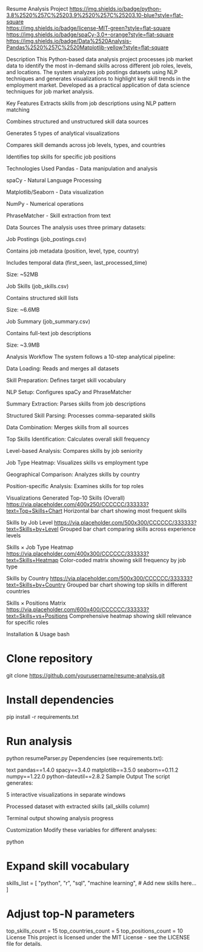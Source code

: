 Resume Analysis Project
https://img.shields.io/badge/python-3.8%2520%257C%25203.9%2520%257C%25203.10-blue?style=flat-square  
https://img.shields.io/badge/license-MIT-green?style=flat-square  
https://img.shields.io/badge/spaCy-3.0+-orange?style=flat-square  
https://img.shields.io/badge/Data%2520Analysis-Pandas%2520%257C%2520Matplotlib-yellow?style=flat-square

Description
This Python-based data analysis project processes job market data to identify the most in-demand skills across different job roles, levels, and locations. The system analyzes job postings datasets using NLP techniques and generates visualizations to highlight key skill trends in the employment market. Developed as a practical application of data science techniques for job market analysis.

Key Features
Extracts skills from job descriptions using NLP pattern matching

Combines structured and unstructured skill data sources

Generates 5 types of analytical visualizations

Compares skill demands across job levels, types, and countries

Identifies top skills for specific job positions

Technologies Used
Pandas - Data manipulation and analysis

spaCy - Natural Language Processing

Matplotlib/Seaborn - Data visualization

NumPy - Numerical operations

PhraseMatcher - Skill extraction from text

Data Sources
The analysis uses three primary datasets:

Job Postings (job_postings.csv)

Contains job metadata (position, level, type, country)

Includes temporal data (first_seen, last_processed_time)

Size: ~52MB

Job Skills (job_skills.csv)

Contains structured skill lists

Size: ~6.6MB

Job Summary (job_summary.csv)

Contains full-text job descriptions

Size: ~3.9MB

Analysis Workflow
The system follows a 10-step analytical pipeline:

Data Loading: Reads and merges all datasets

Skill Preparation: Defines target skill vocabulary

NLP Setup: Configures spaCy and PhraseMatcher

Summary Extraction: Parses skills from job descriptions

Structured Skill Parsing: Processes comma-separated skills

Data Combination: Merges skills from all sources

Top Skills Identification: Calculates overall skill frequency

Level-based Analysis: Compares skills by job seniority

Job Type Heatmap: Visualizes skills vs employment type

Geographical Comparison: Analyzes skills by country

Position-specific Analysis: Examines skills for top roles

Visualizations Generated
Top-10 Skills (Overall)
https://via.placeholder.com/400x250/CCCCCC/333333?text=Top+Skills+Chart
Horizontal bar chart showing most frequent skills

Skills by Job Level
https://via.placeholder.com/500x300/CCCCCC/333333?text=Skills+by+Level
Grouped bar chart comparing skills across experience levels

Skills × Job Type Heatmap
https://via.placeholder.com/400x300/CCCCCC/333333?text=Skills+Heatmap
Color-coded matrix showing skill frequency by job type

Skills by Country
https://via.placeholder.com/500x300/CCCCCC/333333?text=Skills+by+Country
Grouped bar chart showing top skills in different countries

Skills × Positions Matrix
https://via.placeholder.com/600x400/CCCCCC/333333?text=Skills+vs+Positions
Comprehensive heatmap showing skill relevance for specific roles

Installation & Usage
bash
# Clone repository
git clone https://github.com/yourusername/resume-analysis.git

# Install dependencies
pip install -r requirements.txt

# Run analysis
python resumeParser.py
Dependencies (see requirements.txt):

text
pandas==1.4.0
spacy==3.4.0
matplotlib==3.5.0
seaborn==0.11.2
numpy==1.22.0
python-dateutil==2.8.2
Sample Output
The script generates:

5 interactive visualizations in separate windows

Processed dataset with extracted skills (all_skills column)

Terminal output showing analysis progress

Customization
Modify these variables for different analyses:

python
# Expand skill vocabulary
skills_list = [
    "python", "r", "sql", "machine learning", 
    # Add new skills here...
]

# Adjust top-N parameters
top_skills_count = 15
top_countries_count = 5
top_positions_count = 10
License
This project is licensed under the MIT License - see the LICENSE file for details.
